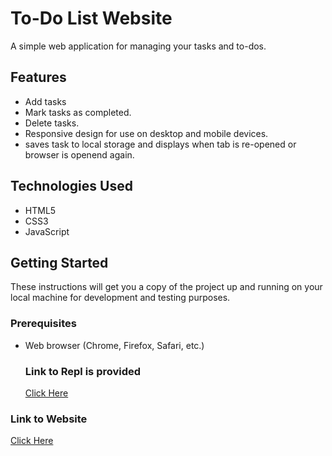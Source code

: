 # To-Do List Website

A simple web application for managing your tasks and to-dos.

## Features

- Add tasks 
- Mark tasks as completed.
- Delete tasks.
- Responsive design for use on desktop and mobile devices.
- saves task to local storage and displays when tab is re-opened or browser is openend again.

## Technologies Used

- HTML5
- CSS3
- JavaScript

## Getting Started

These instructions will get you a copy of the project up and running on your local machine for development and testing purposes.

### Prerequisites

- Web browser (Chrome, Firefox, Safari, etc.)

  ### Link to Repl is provided
  [Click Here](https://replit.com/@ishitakhanduja2/todoapp)

### Link to Website

  [Click Here](https://143be3c6-dafe-4c25-a857-4d9016e25c4f-00-30pa242h3tlph.pike.replit.dev/)

